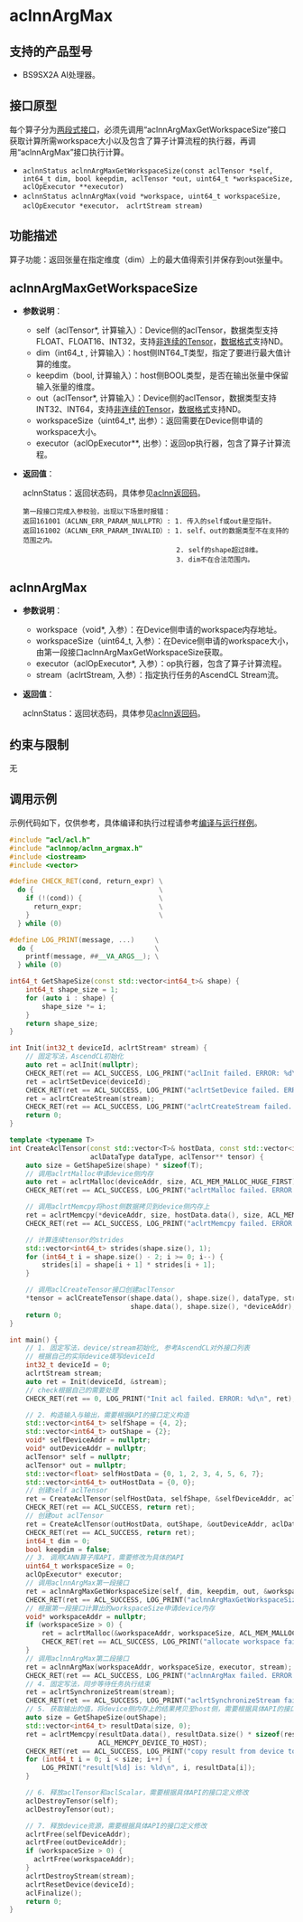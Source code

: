 # aclnnArgMax

## 支持的产品型号
- BS9SX2A AI处理器。

## 接口原型

每个算子分为[两段式接口](common/两段式接口.md)，必须先调用“aclnnArgMaxGetWorkspaceSize”接口获取计算所需workspace大小以及包含了算子计算流程的执行器，再调用“aclnnArgMax”接口执行计算。

- `aclnnStatus aclnnArgMaxGetWorkspaceSize(const aclTensor *self, int64_t dim, bool keepdim, aclTensor *out, uint64_t *workspaceSize, aclOpExecutor **executor)`
- `aclnnStatus aclnnArgMax(void *workspace, uint64_t workspaceSize, aclOpExecutor *executor， aclrtStream stream)`

## 功能描述

算子功能：返回张量在指定维度（dim）上的最大值得索引并保存到out张量中。

## aclnnArgMaxGetWorkspaceSize

- **参数说明**：

    - self（aclTensor*, 计算输入）：Device侧的aclTensor，数据类型支持FLOAT、FLOAT16、INT32，支持[非连续的Tensor](./common/非连续的Tensor.md)，[数据格式](./common/数据格式.md)支持ND。
    - dim（int64_t , 计算输入）：host侧INT64_T类型，指定了要进行最大值计算的维度。
    - keepdim（bool, 计算输入）：host侧BOOL类型，是否在输出张量中保留输入张量的维度。
    - out（aclTensor*, 计算输入）：Device侧的aclTensor，数据类型支持INT32、INT64，支持[非连续的Tensor](./common/非连续的Tensor.md)，[数据格式](./common/数据格式.md)支持ND。
    - workspaceSize（uint64_t\*, 出参）：返回需要在Device侧申请的workspace大小。
    - executor（aclOpExecutor\**, 出参）：返回op执行器，包含了算子计算流程。

- **返回值**：

    aclnnStatus：返回状态码，具体参见[aclnn返回码](./common/aclnn返回码.md)。

    ```
    第一段接口完成入参校验，出现以下场景时报错：
    返回161001（ACLNN_ERR_PARAM_NULLPTR）: 1. 传入的self或out是空指针。
    返回161002（ACLNN_ERR_PARAM_INVALID）: 1. self、out的数据类型不在支持的范围之内。
                                          2. self的shape超过8维。
                                          3. dim不在合法范围内。
    ```

## aclnnArgMax

- **参数说明**：

    - workspace（void\*, 入参）：在Device侧申请的workspace内存地址。
    - workspaceSize（uint64_t, 入参）：在Device侧申请的workspace大小，由第一段接口aclnnArgMaxGetWorkspaceSize获取。
    - executor（aclOpExecutor\*, 入参）：op执行器，包含了算子计算流程。
    - stream（aclrtStream, 入参）：指定执行任务的AscendCL Stream流。

- **返回值**：

    aclnnStatus：返回状态码，具体参见[aclnn返回码](./common/aclnn返回码.md)。

## 约束与限制

无

## 调用示例

示例代码如下，仅供参考，具体编译和执行过程请参考[编译与运行样例](./common/编译与运行样例.md)。

```c++
#include "acl/acl.h"
#include "aclnnop/aclnn_argmax.h"
#include <iostream>
#include <vector>

#define CHECK_RET(cond, return_expr) \
  do {                               \
    if (!(cond)) {                   \
      return_expr;                   \
    }                                \
  } while (0)

#define LOG_PRINT(message, ...)     \
  do {                              \
    printf(message, ##__VA_ARGS__); \
  } while (0)

int64_t GetShapeSize(const std::vector<int64_t>& shape) {
    int64_t shape_size = 1;
    for (auto i : shape) {
        shape_size *= i;
    }
    return shape_size;
}

int Init(int32_t deviceId, aclrtStream* stream) {
    // 固定写法，AscendCL初始化
    auto ret = aclInit(nullptr);
    CHECK_RET(ret == ACL_SUCCESS, LOG_PRINT("aclInit failed. ERROR: %d\n", ret); return ret);
    ret = aclrtSetDevice(deviceId);
    CHECK_RET(ret == ACL_SUCCESS, LOG_PRINT("aclrtSetDevice failed. ERROR: %d\n", ret); return ret);
    ret = aclrtCreateStream(stream);
    CHECK_RET(ret == ACL_SUCCESS, LOG_PRINT("aclrtCreateStream failed. ERROR: %d\n", ret); return ret);
    return 0;
}

template <typename T>
int CreateAclTensor(const std::vector<T>& hostData, const std::vector<int64_t>& shape, void** deviceAddr,
                    aclDataType dataType, aclTensor** tensor) {
    auto size = GetShapeSize(shape) * sizeof(T);
    // 调用aclrtMalloc申请device侧内存
    auto ret = aclrtMalloc(deviceAddr, size, ACL_MEM_MALLOC_HUGE_FIRST);
    CHECK_RET(ret == ACL_SUCCESS, LOG_PRINT("aclrtMalloc failed. ERROR: %d\n", ret); return ret);

    // 调用aclrtMemcpy将host侧数据拷贝到device侧内存上
    ret = aclrtMemcpy(*deviceAddr, size, hostData.data(), size, ACL_MEMCPY_HOST_TO_DEVICE);
    CHECK_RET(ret == ACL_SUCCESS, LOG_PRINT("aclrtMemcpy failed. ERROR: %d\n", ret); return ret);

    // 计算连续tensor的strides
    std::vector<int64_t> strides(shape.size(), 1);
    for (int64_t i = shape.size() - 2; i >= 0; i--) {
        strides[i] = shape[i + 1] * strides[i + 1];
    }

    // 调用aclCreateTensor接口创建aclTensor
    *tensor = aclCreateTensor(shape.data(), shape.size(), dataType, strides.data(), 0, aclFormat::ACL_FORMAT_ND,
                              shape.data(), shape.size(), *deviceAddr);
    return 0;
}

int main() {
    // 1. 固定写法，device/stream初始化, 参考AscendCL对外接口列表
    // 根据自己的实际device填写deviceId
    int32_t deviceId = 0;
    aclrtStream stream;
    auto ret = Init(deviceId, &stream);
    // check根据自己的需要处理
    CHECK_RET(ret == 0, LOG_PRINT("Init acl failed. ERROR: %d\n", ret); return ret);

    // 2. 构造输入与输出，需要根据API的接口定义构造
    std::vector<int64_t> selfShape = {4, 2};
    std::vector<int64_t> outShape = {2};
    void* selfDeviceAddr = nullptr;
    void* outDeviceAddr = nullptr;
    aclTensor* self = nullptr;
    aclTensor* out = nullptr;
    std::vector<float> selfHostData = {0, 1, 2, 3, 4, 5, 6, 7};
    std::vector<int64_t> outHostData = {0, 0};
    // 创建self aclTensor
    ret = CreateAclTensor(selfHostData, selfShape, &selfDeviceAddr, aclDataType::ACL_FLOAT, &self);
    CHECK_RET(ret == ACL_SUCCESS, return ret);
    // 创建out aclTensor
    ret = CreateAclTensor(outHostData, outShape, &outDeviceAddr, aclDataType::ACL_INT64, &out);
    CHECK_RET(ret == ACL_SUCCESS, return ret);
    int64_t dim = 0;
    bool keepdim = false;
    // 3. 调用CANN算子库API，需要修改为具体的API
    uint64_t workspaceSize = 0;
    aclOpExecutor* executor;
    // 调用aclnnArgMax第一段接口
    ret = aclnnArgMaxGetWorkspaceSize(self, dim, keepdim, out, &workspaceSize, &executor);
    CHECK_RET(ret == ACL_SUCCESS, LOG_PRINT("aclnnArgMaxGetWorkspaceSize failed. ERROR: %d\n", ret); return ret);
    // 根据第一段接口计算出的workspaceSize申请device内存
    void* workspaceAddr = nullptr;
    if (workspaceSize > 0) {
        ret = aclrtMalloc(&workspaceAddr, workspaceSize, ACL_MEM_MALLOC_HUGE_FIRST);
        CHECK_RET(ret == ACL_SUCCESS, LOG_PRINT("allocate workspace failed. ERROR: %d\n", ret); return ret;);
    }
    // 调用aclnnArgMax第二段接口
    ret = aclnnArgMax(workspaceAddr, workspaceSize, executor, stream);
    CHECK_RET(ret == ACL_SUCCESS, LOG_PRINT("aclnnArgMax failed. ERROR: %d\n", ret); return ret);
    // 4. 固定写法，同步等待任务执行结束
    ret = aclrtSynchronizeStream(stream);
    CHECK_RET(ret == ACL_SUCCESS, LOG_PRINT("aclrtSynchronizeStream failed. ERROR: %d\n", ret); return ret);
    // 5. 获取输出的值，将device侧内存上的结果拷贝至host侧，需要根据具体API的接口定义修改
    auto size = GetShapeSize(outShape);
    std::vector<int64_t> resultData(size, 0);
    ret = aclrtMemcpy(resultData.data(), resultData.size() * sizeof(resultData[0]), outDeviceAddr, size * sizeof(int64_t),
                      ACL_MEMCPY_DEVICE_TO_HOST);
    CHECK_RET(ret == ACL_SUCCESS, LOG_PRINT("copy result from device to host failed. ERROR: %d\n", ret); return ret);
    for (int64_t i = 0; i < size; i++) {
        LOG_PRINT("result[%ld] is: %ld\n", i, resultData[i]);
    }

    // 6. 释放aclTensor和aclScalar，需要根据具体API的接口定义修改
    aclDestroyTensor(self);
    aclDestroyTensor(out);

    // 7. 释放device资源，需要根据具体API的接口定义修改
    aclrtFree(selfDeviceAddr);
    aclrtFree(outDeviceAddr);
    if (workspaceSize > 0) {
      aclrtFree(workspaceAddr);
    }
    aclrtDestroyStream(stream);
    aclrtResetDevice(deviceId);
    aclFinalize();
    return 0;
}
```
